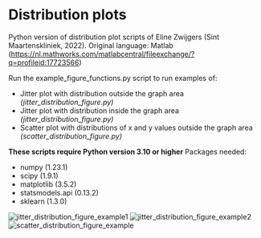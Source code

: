 # Distribution plots
Python version of distribution plot scripts of Eline Zwijgers (Sint Maartenskliniek, 2022). 
Original language: Matlab (https://nl.mathworks.com/matlabcentral/fileexchange/?q=profileid:17723566)


Run the example_figure_functions.py script to run examples of:
 - Jitter plot with distribution outside the graph area *(jitter_distribution_figure.py)*
 - Jitter plot with distribution inside the graph area *(jitter_distribution_figure.py)*
 - Scatter plot with distributions of x and y values outside the graph area *(scatter_distribution_figure.py)*


**These scripts require Python version 3.10 or higher**
Packages needed:
 - numpy (1.23.1)
 - scipy (1.9.1)
 - matplotlib (3.5.2)
 - statsmodels.api (0.13.2)
 - sklearn (1.3.0)

![jitter_distribution_figure_example1](https://github.com/CarmenEnsink/distribution_plots/assets/61141983/df8ef43f-3946-4a83-ae3c-52f1b20a0444)
![jitter_distribution_figure_example2](https://github.com/CarmenEnsink/distribution_plots/assets/61141983/24a5deff-c1dd-4591-88ef-ff0778ed3a35)
![scatter_distribution_figure_example](https://github.com/CarmenEnsink/distribution_plots/assets/61141983/3e5df70e-644a-421a-9545-9985e168dcb1)

